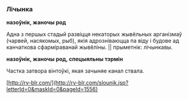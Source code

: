 ### Лічынка
**назоўнік, жаночы род**

Адна з першых стадый развіцця некаторых жывёльных арганізмаў (чарвей, насякомых, рыб), якія адрозніваюцца па віду і будове ад канчаткова сфарміраванай жывёліны. || прыметнік: лічынкавы.

**назоўнік, жаночы род, спецыяльны тэрмін**

Частка затвора вінтоўкі, якая зачыняе канал ствала.

<a rel="author">[http://rv-blr.com/](http://rv-blr.com/slounik.jsp?letterId=0&maskId=0&pageId=1556)</a>
